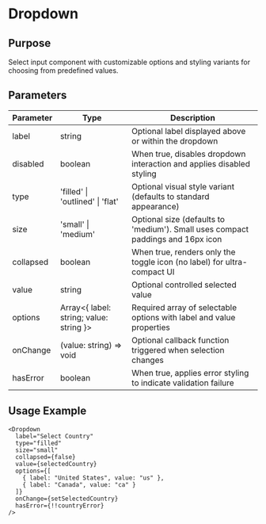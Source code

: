 # Dropdown

## Purpose
Select input component with customizable options and styling variants for choosing from predefined values.

## Parameters

| Parameter | Type | Description |
|-----------|------|-------------|
| label | string | Optional label displayed above or within the dropdown |
| disabled | boolean | When true, disables dropdown interaction and applies disabled styling |
| type | 'filled' \| 'outlined' \| 'flat' | Optional visual style variant (defaults to standard appearance) |
| size | 'small' \| 'medium' | Optional size (defaults to 'medium'). Small uses compact paddings and 16px icon |
| collapsed | boolean | When true, renders only the toggle icon (no label) for ultra-compact UI |
| value | string | Optional controlled selected value |
| options | Array<{ label: string; value: string }> | Required array of selectable options with label and value properties |
| onChange | (value: string) => void | Optional callback function triggered when selection changes |
| hasError | boolean | When true, applies error styling to indicate validation failure |

## Usage Example
```tsx
<Dropdown 
  label="Select Country"
  type="filled"
  size="small"
  collapsed={false}
  value={selectedCountry}
  options={[
    { label: "United States", value: "us" },
    { label: "Canada", value: "ca" }
  ]}
  onChange={setSelectedCountry}
  hasError={!!countryError}
/>
```